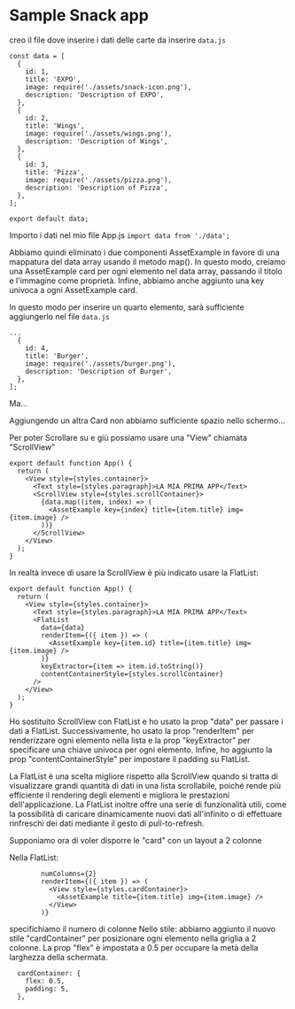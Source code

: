 # Sample Snack app

creo il file dove inserire i dati delle carte da inserire `data.js`

```
const data = [
  {
    id: 1,
    title: 'EXPO',
    image: require('./assets/snack-icon.png'),
    description: 'Description of EXPO',
  },
  {
    id: 2,
    title: 'Wings',
    image: require('./assets/wings.png'),
    description: 'Description of Wings',
  },
  {
    id: 3,
    title: 'Pizza',
    image: require('./assets/pizza.png'),
    description: 'Description of Pizza',
  },
];

export default data;
```
Importo i dati nel mio file App.js `import data from './data';`

Abbiamo quindi eliminato i due componenti AssetExample in favore di una mappatura del data array usando il metodo map(). In questo modo, creiamo una AssetExample card per ogni elemento nel data array, passando il titolo e l'immagine come proprietà. Infine, abbiamo anche aggiunto una key univoca a ogni AssetExample card.

In questo modo per inserire un quarto elemento, sarà sufficiente aggiungerlo nel file `data.js`
```
...
  {
    id: 4,
    title: 'Burger',
    image: require('./assets/burger.png'),
    description: 'Description of Burger',
  },
];
```

Ma...

Aggiungendo un altra Card non abbiamo sufficiente spazio nello schermo...

Per poter Scrollare su e giù possiamo usare una "View" chiamata "ScrollView"
```
export default function App() {
  return (
    <View style={styles.container}>
      <Text style={styles.paragraph}>LA MIA PRIMA APP</Text>
      <ScrollView style={styles.scrollContainer}>
        {data.map((item, index) => (
          <AssetExample key={index} title={item.title} img={item.image} />
        ))}
      </ScrollView>
    </View>
  );
}
```
In realtà invece di usare la ScrollView è più indicato usare la FlatList:
```
export default function App() {
  return (
    <View style={styles.container}>
      <Text style={styles.paragraph}>LA MIA PRIMA APP</Text>
      <FlatList
        data={data}
        renderItem={({ item }) => (
          <AssetExample key={item.id} title={item.title} img={item.image} />
        )}
        keyExtractor={item => item.id.toString()}
        contentContainerStyle={styles.scrollContainer}
      />
    </View>
  );
}
```
Ho sostituito ScrollView con FlatList e ho usato la prop "data" per passare i dati a FlatList. Successivamente, ho usato la prop "renderItem" per renderizzare ogni elemento nella lista e la prop "keyExtractor" per specificare una chiave univoca per ogni elemento. Infine, ho aggiunto la prop "contentContainerStyle" per impostare il padding su FlatList.

La FlatList è una scelta migliore rispetto alla ScrollView quando si tratta di visualizzare grandi quantità di dati in una lista scrollabile, poiché rende più efficiente il rendering degli elementi e migliora le prestazioni dell'applicazione. La FlatList inoltre offre una serie di funzionalità utili, come la possibilità di caricare dinamicamente nuovi dati all'infinito o di effettuare rinfreschi dei dati mediante il gesto di pull-to-refresh.


Supponiamo ora di voler disporre le "card" con un layout a 2 colonne

Nella FlatList:
```
        numColumns={2}
        renderItem={({ item }) => (
          <View style={styles.cardContainer}>
            <AssetExample title={item.title} img={item.image} />
          </View>
        )}
```
specifichiamo il numero di colonne
Nello stile:
abbiamo aggiunto il nuovo stile "cardContainer" per posizionare ogni elemento nella griglia a 2 colonne. La prop "flex" è impostata a 0.5 per occupare la metà della larghezza della schermata. 
```
  cardContainer: {
    flex: 0.5,
    padding: 5,
  },
  ```

